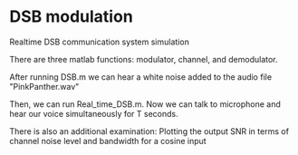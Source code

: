 # DSB modulation
Realtime DSB communication system simulation

There are three matlab functions: modulator, channel, and demodulator.

After running DSB.m we can hear a white noise added to the audio file "PinkPanther.wav"

Then, we can run Real_time_DSB.m. Now we can talk to microphone and hear our voice simultaneously
for T seconds.

There is also an additional examination:
Plotting the output SNR in terms of channel noise level and bandwidth for a cosine input
